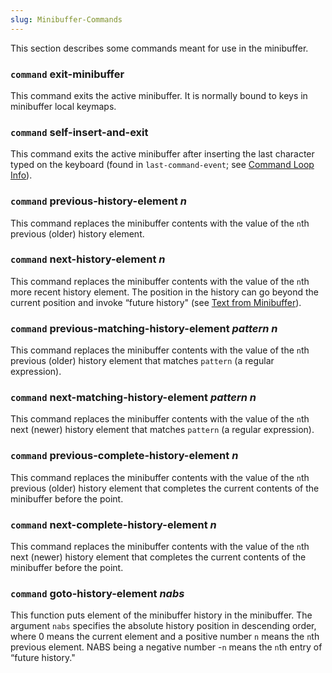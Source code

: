 ```yaml
---
slug: Minibuffer-Commands
---
```


This section describes some commands meant for use in the minibuffer.

### <span className="tag command">`command`</span> **exit-minibuffer**

This command exits the active minibuffer. It is normally bound to keys in minibuffer local keymaps.

### <span className="tag command">`command`</span> **self-insert-and-exit**

This command exits the active minibuffer after inserting the last character typed on the keyboard (found in `last-command-event`; see [Command Loop Info](/docs/elisp/Command-Loop-Info)).

### <span className="tag command">`command`</span> **previous-history-element** *n*

This command replaces the minibuffer contents with the value of the `n`th previous (older) history element.

### <span className="tag command">`command`</span> **next-history-element** *n*

This command replaces the minibuffer contents with the value of the `n`th more recent history element. The position in the history can go beyond the current position and invoke “future history" (see [Text from Minibuffer](/docs/elisp/Text-from-Minibuffer)).

### <span className="tag command">`command`</span> **previous-matching-history-element** *pattern n*

This command replaces the minibuffer contents with the value of the `n`th previous (older) history element that matches `pattern` (a regular expression).

### <span className="tag command">`command`</span> **next-matching-history-element** *pattern n*

This command replaces the minibuffer contents with the value of the `n`th next (newer) history element that matches `pattern` (a regular expression).

### <span className="tag command">`command`</span> **previous-complete-history-element** *n*

This command replaces the minibuffer contents with the value of the `n`th previous (older) history element that completes the current contents of the minibuffer before the point.

### <span className="tag command">`command`</span> **next-complete-history-element** *n*

This command replaces the minibuffer contents with the value of the `n`th next (newer) history element that completes the current contents of the minibuffer before the point.

### <span className="tag command">`command`</span> **goto-history-element** *nabs*

This function puts element of the minibuffer history in the minibuffer. The argument `nabs` specifies the absolute history position in descending order, where 0 means the current element and a positive number `n` means the `n`th previous element. NABS being a negative number -`n` means the `n`th entry of “future history."
